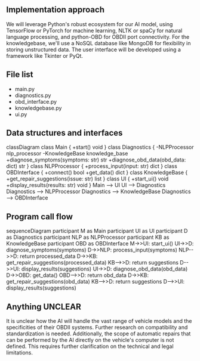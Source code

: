 ## Implementation approach

We will leverage Python's robust ecosystem for our AI model, using TensorFlow or PyTorch for machine learning, NLTK or spaCy for natural language processing, and python-OBD for OBDII port connectivity. For the knowledgebase, we'll use a NoSQL database like MongoDB for flexibility in storing unstructured data. The user interface will be developed using a framework like Tkinter or PyQt.

## File list

- main.py
- diagnostics.py
- obd_interface.py
- knowledgebase.py
- ui.py

## Data structures and interfaces


classDiagram
    class Main {
        +start() void
    }
    class Diagnostics {
        -NLPProcessor nlp_processor
        -KnowledgeBase knowledge_base
        +diagnose_symptoms(symptoms: str) str
        +diagnose_obd_data(obd_data: dict) str
    }
    class NLPProcessor {
        +process_input(input: str) dict
    }
    class OBDInterface {
        +connect() bool
        +get_data() dict
    }
    class KnowledgeBase {
        +get_repair_suggestions(issue: str) list
    }
    class UI {
        +start_ui() void
        +display_results(results: str) void
    }
    Main --> UI
    UI --> Diagnostics
    Diagnostics --> NLPProcessor
    Diagnostics --> KnowledgeBase
    Diagnostics --> OBDInterface


## Program call flow


sequenceDiagram
    participant M as Main
    participant UI as UI
    participant D as Diagnostics
    participant NLP as NLPProcessor
    participant KB as KnowledgeBase
    participant OBD as OBDInterface
    M->>UI: start_ui()
    UI->>D: diagnose_symptoms(symptoms)
    D->>NLP: process_input(symptoms)
    NLP-->>D: return processed_data
    D->>KB: get_repair_suggestions(processed_data)
    KB-->>D: return suggestions
    D-->>UI: display_results(suggestions)
    UI->>D: diagnose_obd_data(obd_data)
    D->>OBD: get_data()
    OBD-->>D: return obd_data
    D->>KB: get_repair_suggestions(obd_data)
    KB-->>D: return suggestions
    D-->>UI: display_results(suggestions)


## Anything UNCLEAR

It is unclear how the AI will handle the vast range of vehicle models and the specificities of their OBDII systems. Further research on compatibility and standardization is needed. Additionally, the scope of automatic repairs that can be performed by the AI directly on the vehicle's computer is not defined. This requires further clarification on the technical and legal limitations.

